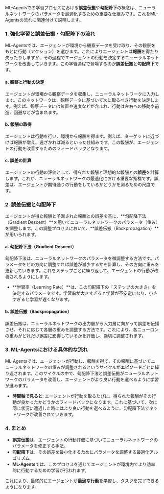 ML-Agentsでの学習プロセスにおける**誤差伝搬**や**勾配降下**の概念は、ニューラルネットワークのパラメータを最適化するための重要な仕組みです。これをML-Agentsの流れに関連付けて説明します。

### 1. 強化学習と誤差伝搬・勾配降下の流れ

ML-Agentsでは、エージェントが環境から観察データを受け取り、その観察をもとに行動（アクション）を選びます。これによりエージェントは**報酬**を得たり失ったりしますが、その過程でエージェントの行動を決定するニューラルネットワークを改善していきます。この学習過程で登場するのが**誤差伝搬**と**勾配降下**です。

#### a. **観察と行動の決定**
エージェントが環境から観察データを収集し、ニューラルネットワークに入力します。このネットワークは、観察データに基づいて次に取るべき行動を決定します。例えば、観察データには位置や速度などが含まれ、行動は左右への移動や前進、回避などが含まれます。

#### b. **報酬の取得**
エージェントは行動を行い、環境から報酬を得ます。例えば、ターゲットに近づけば報酬が増え、遠ざかれば減るといった仕組みです。この報酬が、エージェントの行動を改善するためのフィードバックとなります。

#### c. **誤差の計算**
エージェントの行動の評価として、得られた報酬と理想的な報酬との**誤差**を計算します。これが、ニューラルネットワークの最適化における重要な指標です。誤差は、エージェントが期待通りの行動をしているかどうかを測るための尺度です。

### 2. 誤差伝搬と勾配降下
エージェントが得た報酬と予測された報酬との誤差を基に、**勾配降下法（Gradient Descent）**を用いてニューラルネットワークのパラメータ（重み）を調整します。この調整プロセスにおいて、**誤差伝搬（Backpropagation）**が用いられます。

#### a. **勾配降下法（Gradient Descent）**
勾配降下法は、ニューラルネットワークのパラメータを微調整する方法です。パラメータをどの方向に調整すれば誤差が減少するかを計算し、その方向に重みを更新していきます。これをステップごとに繰り返して、エージェントの行動が改善されるようにします。

- **学習率（Learning Rate）**は、この勾配降下の「ステップの大きさ」を決定するパラメータです。学習率が大きすぎると学習が不安定になり、小さすぎると学習が遅くなります。

#### b. **誤差伝搬（Backpropagation）**
誤差伝搬は、ニューラルネットワークの出力層から入力層に向かって誤差を伝播させ、それに応じて各層の重みを調整する方法です。これにより、各ニューロンの重みがどれだけ誤差に影響しているかを評価し、適切に調整されます。

### 3. ML-Agentsにおける具体的な流れ

ML-Agentsでは、エージェントが行動し、報酬を得て、その報酬に基づいてニューラルネットワークの重みが調整されるというサイクルが**エピソード**ごとに繰り返されます。このサイクルの中で、勾配降下法と誤差伝搬がニューラルネットワークのパラメータを改善し、エージェントがより良い行動を選べるように学習が進みます。

- **時間軸で見ると**: エージェントが行動を取るたびに、得られた報酬がその行動が良かったかどうかのフィードバックになります。これに基づいて、次に同じ状況に遭遇した時にはより良い行動を選べるように、勾配降下法でネットワークが改善されていきます。

### 4. まとめ
- **誤差伝搬**は、エージェントの行動評価に基づいてニューラルネットワークのパラメータを修正する手法。
- **勾配降下**は、その誤差を最小化するためにパラメータを調整する最適化アルゴリズム。
- **ML-Agents**では、このプロセスを通じてエージェントが環境内でより効率的に行動するための学習が行われます。

これにより、最終的にエージェントが**最適な行動**を学習し、タスクを完了できるようになります。